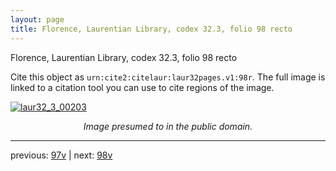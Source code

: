 ```yaml
---
layout: page
title: Florence, Laurentian Library, codex 32.3, folio 98 recto
---
```


Florence, Laurentian Library, codex 32.3, folio 98 recto

Cite this object as `urn:cite2:citelaur:laur32pages.v1:98r`.  The full image is linked to a citation tool you can use to cite regions of the image.

[![laur32_3_00203](http://www.homermultitext.org/iipsrv?IIIF=/project/homer/pyramidal/deepzoom/citelaur/laur32imgs/v1/laur32_3_00203.tif/full/800,/0/default.jpg)](http://www.homermultitext.org/ict2/?urn=urn:cite2:citelaur:laur32imgs.v1:laur32_3_00203) 

<p style="text-align: center; font-style: italic;">Image presumed to in the public domain.</p>

---

previous: [97v](../97v/) | next: [98v](../98v/)